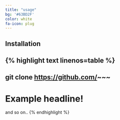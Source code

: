 ```yaml
---
title: "usage"
bg: '#63BD2F'
color: white
fa-icon: plug
---
```

## Installation

{% highlight text linenos=table %}
---
git clone https://github.com/~~~
---

# Example headline!
and so on..
{% endhighlight %}

